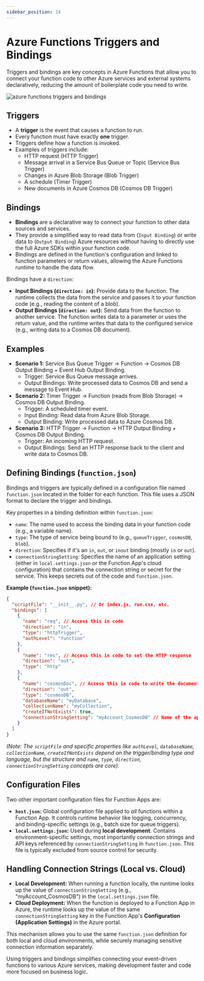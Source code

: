 ```yaml
---
sidebar_position: 14
---
```


# Azure Functions Triggers and Bindings

Triggers and bindings are key concepts in Azure Functions that allow you to connect your function code to other Azure services and external systems declaratively, reducing the amount of boilerplate code you need to write.

<div>
  <img src={require('@site/static/img/azure-compute-solutions/azure-functions-triggers-and-bindings.png').default} alt="azure functions triggers and bindings" />
</div>

## Triggers

*   A **trigger** is the event that causes a function to run.
*   Every function must have exactly **one** trigger.
*   Triggers define how a function is invoked.
*   Examples of triggers include:
    *   HTTP request (HTTP Trigger)
    *   Message arrival in a Service Bus Queue or Topic (Service Bus Trigger)
    *   Changes in Azure Blob Storage (Blob Trigger)
    *   A schedule (Timer Trigger)
    *   New documents in Azure Cosmos DB (Cosmos DB Trigger)

## Bindings

*   **Bindings** are a declarative way to connect your function to other data sources and services.
*   They provide a simplified way to read data from (`Input Binding`) or write data to (`Output Binding`) Azure resources *without* having to directly use the full Azure SDKs within your function code.
*   Bindings are defined in the function's configuration and linked to function parameters or return values, allowing the Azure Functions runtime to handle the data flow.

Bindings have a `direction`:

*   **Input Bindings (`direction: in`):** Provide data to the function. The runtime collects the data from the service and passes it to your function code (e.g., reading the content of a blob).
*   **Output Bindings (`direction: out`):** Send data from the function to another service. The function writes data to a parameter or uses the return value, and the runtime writes that data to the configured service (e.g., writing data to a Cosmos DB document).

## Examples

*   **Scenario 1:** Service Bus Queue Trigger → Function → Cosmos DB Output Binding + Event Hub Output Binding.
    *   Trigger: Service Bus Queue message arrives.
    *   Output Bindings: Write processed data to Cosmos DB and send a message to Event Hub.
*   **Scenario 2:** Timer Trigger → Function (reads from Blob Storage) → Cosmos DB Output Binding.
    *   Trigger: A scheduled timer event.
    *   Input Binding: Read data from Azure Blob Storage.
    *   Output Binding: Write processed data to Azure Cosmos DB.
*   **Scenario 3:** HTTP Trigger → Function → HTTP Output Binding + Cosmos DB Output Binding.
    *   Trigger: An incoming HTTP request.
    *   Output Bindings: Send an HTTP response back to the client and write data to Cosmos DB.

## Defining Bindings (`function.json`)

Bindings and triggers are typically defined in a configuration file named `function.json` located in the folder for each function. This file uses a JSON format to declare the trigger and bindings.

Key properties in a binding definition within `function.json`:

*   `name`: The name used to access the binding data in your function code (e.g., a variable name).
*   `type`: The type of service being bound to (e.g., `queueTrigger`, `cosmosDB`, `blob`).
*   `direction`: Specifies if it's an `in`, `out`, or `inout` binding (mostly `in` or `out`).
*   `connectionStringSetting`: Specifies the name of an application setting (either in `local.settings.json` or the Function App's cloud configuration) that contains the connection string or secret for the service. This keeps secrets out of the code and `function.json`.

**Example (`function.json` snippet):**

```json
{
  "scriptFile": "__init__.py", // Or index.js, run.csx, etc.
  "bindings": [
    {
      "name": "req", // Access this in code
      "direction": "in",
      "type": "httpTrigger",
      "authLevel": "function"
    },
    {
      "name": "res", // Access this in code to set the HTTP response
      "direction": "out",
      "type": "http"
    },
    {
      "name": "cosmosDoc", // Access this in code to write the document
      "direction": "out",
      "type": "cosmosDB",
      "databaseName": "myDatabase",
      "collectionName": "myCollection",
      "createIfNotExists": true,
      "connectionStringSetting": "myAccount_CosmosDB" // Name of the app setting/local setting
    }
  ]
}
```

*(Note: The `scriptFile` and specific properties like `authLevel`, `databaseName`, `collectionName`, `createIfNotExists` depend on the trigger/binding type and language, but the structure and `name`, `type`, `direction`, `connectionStringSetting` concepts are core).*

## Configuration Files

Two other important configuration files for Function Apps are:

*   **`host.json`:** Global configuration file applied to *all* functions within a Function App. It controls runtime behavior like logging, concurrency, and binding-specific settings (e.g., batch size for queue triggers).
*   **`local.settings.json`:** Used during **local development**. Contains environment-specific settings, most importantly connection strings and API keys referenced by `connectionStringSetting` in `function.json`. This file is typically excluded from source control for security.

## Handling Connection Strings (Local vs. Cloud)

*   **Local Development:** When running a function locally, the runtime looks up the value of `connectionStringSetting` (e.g., "myAccount\_CosmosDB") in the `local.settings.json` file.
*   **Cloud Deployment:** When the function is deployed to a Function App in Azure, the runtime looks up the value of the same `connectionStringSetting` key in the Function App's **Configuration (Application Settings)** in the Azure portal.

This mechanism allows you to use the same `function.json` definition for both local and cloud environments, while securely managing sensitive connection information separately.

Using triggers and bindings simplifies connecting your event-driven functions to various Azure services, making development faster and code more focused on business logic.